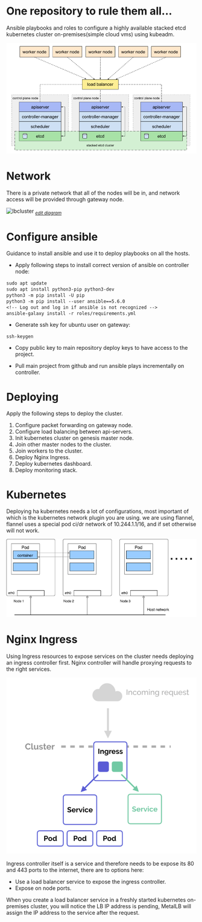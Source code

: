 # One repository to rule them all...
Ansible playbooks and roles to configure a highly available stacked etcd kubernetes cluster on-premises(simple cloud vms) using kubeadm.   

![stackedetcd](./asset/images/stackedetcd.png)

# Network
There is a private network that all of the nodes will be in, and network access will be provided through gateway node.

![lbcluster](https://docs.google.com/drawings/d/e/2PACX-1vTmM67CfNHZr_mR7iTERzSVTF2UWTSwbdhwF0TJegQrp5lDi0bC_TaghV-owENJ4y8jPZBb4BnpU8XU/pub?w=1353&h=685)
<sub>[_edit diagram_](https://docs.google.com/drawings/d/1nuIsNcscrDHL8KtFhlKiYnsQjlfL5JTpK3qbIu3Raz4/edit?usp=sharing)</sub>

# Configure ansible
Guidance to install ansible and use it to deploy playbooks on all the hosts.  

- Apply following steps to install correct version of ansible on controller node:

```
sudo apt update
sudo apt install python3-pip python3-dev
python3 -m pip install -U pip
python3 -m pip install --user ansible==5.6.0
<!-- Log out and log in if ansible is not recognized -->
ansible-galaxy install -r roles/requirements.yml
```

- Generate ssh key for ubuntu user on gateway:

```
ssh-keygen
```

- Copy public key to main repository deploy keys to have access to the project.

- Pull main project from github and run ansible plays incrementally on controller.  

# Deploying
Apply the following steps to deploy the cluster.  

1. Configure packet forwarding on gateway node.
2. Configure load balancing between api-servers.
3. Init kubernetes cluster on genesis master node.
4. Join other master nodes to the cluster.
5. Join workers to the cluster.
6. Deploy Nginx Ingress.
7. Deploy kubernetes dashboard.
8. Deploy monitoring stack.

# Kubernetes
Deploying ha kubernetes needs a lot of configurations, most important of which is the kubernetes network plugin you are using. we are using flannel, flannel uses a special pod ci/dr network of 10.244.1.1/16, and if set otherwise will not work.  

![flannel](./asset/images/flannel.png)

# Nginx Ingress
Using Ingress resources to expose services on the cluster needs deploying an ingress controller first. Nginx controller will handle proxying requests to the right services. 

![ingress](./asset/images/ingress.png)

Ingress controller itself is a service and therefore needs to be expose its 80 and 443 ports to the internet, there are to options here:
* Use a load balancer service to expose the ingress controller.
* Expose on node ports.

When you create a load balancer service in a freshly started kubernetes on-premises cluster, you will notice the LB IP address is pending, MetalLB will assign the IP address to the service after the request.  

